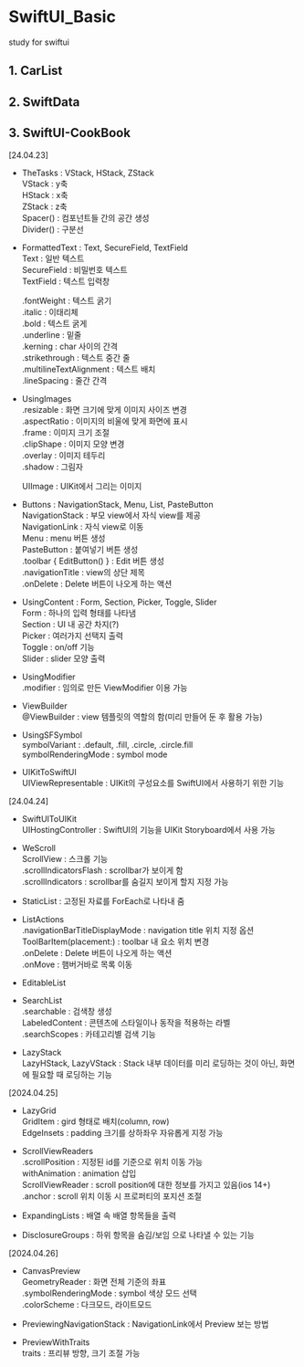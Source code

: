 # SwiftUI_Basic
study for swiftui

## 1. CarList
## 2. SwiftData
## 3. SwiftUI-CookBook
[24.04.23]
- TheTasks : VStack, HStack, ZStack  
  VStack : y축  
  HStack : x축  
  ZStack : z축  
  Spacer() : 컴포넌트들 간의 공간 생성  
  Divider() : 구분선  

- FormattedText : Text, SecureField, TextField  
  Text : 일반 텍스트  
  SecureField : 비밀번호 텍스트  
  TextField : 텍스트 입력창  

  .fontWeight : 텍스트 굵기  
  .italic : 이태리체  
  .bold : 텍스트 굵게  
  .underline : 밑줄  
  .kerning : char 사이의 간격  
  .strikethrough : 텍스트 중간 줄  
  .multilineTextAlignment : 텍스트 배치  
  .lineSpacing : 줄간 간격  

- UsingImages  
	.resizable : 화면 크기에 맞게 이미지 사이즈 변경  
	.aspectRatio : 이미지의 비울에 맞게 화면에 표시  
	.frame : 이미지 크기 조절  
	.clipShape : 이미지 모양 변경  
	.overlay : 이미지 테두리  
	.shadow : 그림자  

	UIImage : UIKit에서 그리는 이미지  

- Buttons : NavigationStack, Menu, List, PasteButton   
	NavigationStack : 부모 view에서 자식 view를 제공   
	NavigationLink : 자식 view로 이동  
	Menu : menu 버튼 생성  
	PasteButton : 붙여넣기 버튼 생성  
	.toolbar { EditButton() } : Edit 버튼 생성  
	.navigationTitle : view의 상단 제목  
	.onDelete : Delete 버튼이 나오게 하는 액션 

- UsingContent : Form, Section, Picker, Toggle, Slider  
	Form : 하나의 입력 형태를 나타냄  
	Section : UI 내 공간 차지(?)  
	Picker : 여러가지 선택지 출력  
	Toggle : on/off 기능  
	Slider : slider 모양 출력  

- UsingModifier  
	.modifier : 임의로 만든 ViewModifier 이용 가능   

- ViewBuilder  
	@ViewBuilder : view 템플릿의 역할의 함(미리 만들어 둔 후 활용 가능)  

- UsingSFSymbol  
	symbolVariant : .default, .fill, .circle, .circle.fill  
	symbolRenderingMode : symbol mode  

- UIKitToSwiftUI  
	UIViewRepresentable : UIKit의 구성요소를 SwiftUI에서 사용하기 위한 기능   

[24.04.24]
- SwiftUIToUIKit  
	UIHostingController : SwiftUI의 기능을 UIKit Storyboard에서 사용 가능  	

- WeScroll  
	ScrollView : 스크롤 기능  
	.scrollIndicatorsFlash : scrollbar가 보이게 함  
	.scrollIndicators : scrollbar를 숨길지 보이게 할지 지정 가능  

- StaticList : 고정된 자료를 ForEach로 나타내 줌  

- ListActions  
	.navigationBarTitleDisplayMode : navigation title 위치 지정 옵션  
	ToolBarItem(placement:) : toolbar 내 요소 위치 변경  
	.onDelete : Delete 버튼이 나오게 하는 액션  
	.onMove : 햄버거바로 목록 이동  

- EditableList  

- SearchList  
	.searchable : 검색창 생성  
	LabeledContent : 콘텐츠에 스타일이나 동작을 적용하는 라벨  
	.searchScopes : 카테고리별 검색 기능  

- LazyStack  
	LazyHStack, LazyVStack : Stack 내부 데이터를 미리 로딩하는 것이 아닌, 화면에 필요할 때 로딩하는 기능  

[2024.04.25]  
- LazyGrid  
	GridItem : gird 형태로 배치(column, row)  
	EdgeInsets : padding 크기를 상하좌우 자유롭게 지정 가능  

- ScrollViewReaders  
	.scrollPosition : 지정된 id를 기준으로 위치 이동 가능  
	withAnimation : animation 삽입  
	ScrollViewReader : scroll position에 대한 정보를 가지고 있음(ios 14+)  
	.anchor : scroll 위치 이동 시 프로퍼티의 포지션 조절    

- ExpandingLists : 배열 속 배열 항목들을 출력  

- DisclosureGroups : 하위 항목을 숨김/보임 으로 나타낼 수 있는 기능  

[2024.04.26]  
- CanvasPreview  
	GeometryReader : 화면 전체 기준의 좌표  
	.symbolRenderingMode : symbol 색상 모드 선택  
	\.colorScheme : 다크모드, 라이트모드  
	
- PreviewingNavigationStack : NavigationLink에서 Preview 보는 방법  

- PreviewWithTraits  
	traits : 프리뷰 방향, 크기 조절 가능  	
